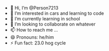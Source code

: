- 👋 Hi, I’m @Person7213
- 👀 I’m interested in cars and learning to code
- 🌱 I’m currently learning in school
- 💞️ I’m looking to collaborate on whatever
- 📫 How to reach me ...
- 😄 Pronouns: he/him
- ⚡ Fun fact: 23.0 hog cycle

<!---
Person7213/Person7213 is a ✨ special ✨ repository because its `README.md` (this file) appears on your GitHub profile.
You can click the Preview link to take a look at your changes.
--->
